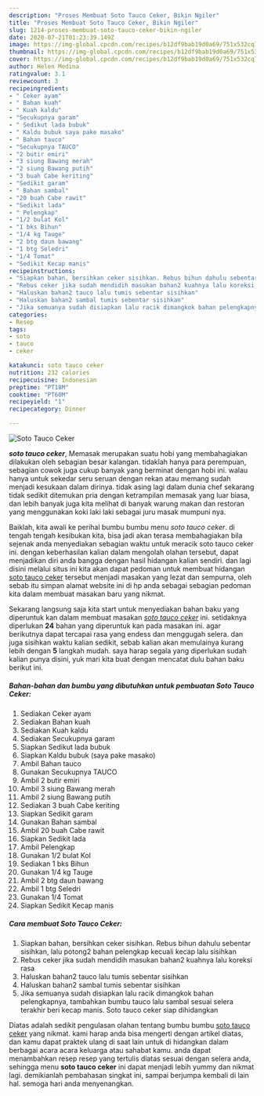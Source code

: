 ```yaml
---
description: "Proses Membuat Soto Tauco Ceker, Bikin Ngiler"
title: "Proses Membuat Soto Tauco Ceker, Bikin Ngiler"
slug: 1214-proses-membuat-soto-tauco-ceker-bikin-ngiler
date: 2020-07-21T01:23:39.149Z
image: https://img-global.cpcdn.com/recipes/b12df9bab19d0a69/751x532cq70/soto-tauco-ceker-foto-resep-utama.jpg
thumbnail: https://img-global.cpcdn.com/recipes/b12df9bab19d0a69/751x532cq70/soto-tauco-ceker-foto-resep-utama.jpg
cover: https://img-global.cpcdn.com/recipes/b12df9bab19d0a69/751x532cq70/soto-tauco-ceker-foto-resep-utama.jpg
author: Helen Medina
ratingvalue: 3.1
reviewcount: 3
recipeingredient:
- " Ceker ayam"
- " Bahan kuah"
- " Kuah kaldu"
- "Secukupnya garam"
- " Sedikut lada bubuk"
- " Kaldu bubuk saya pake masako"
- " Bahan tauco"
- "Secukupnya TAUCO"
- "2 butir emiri"
- "3 siung Bawang merah"
- "2 siung Bawang putih"
- "3 buah Cabe keriting"
- "Sedikit garam"
- " Bahan sambal"
- "20 buah Cabe rawit"
- "Sedikit lada"
- " Pelengkap"
- "1/2 bulat Kol"
- "1 bks Bihun"
- "1/4 kg Tauge"
- "2 btg daun bawang"
- "1 btg Seledri"
- "1/4 Tomat"
- "Sedikit Kecap manis"
recipeinstructions:
- "Siapkan bahan, bersihkan ceker sisihkan. Rebus bihun dahulu sebentar sisihkan, lalu potong2 bahan pelengkap kecuali kecap lalu sisihkan"
- "Rebus ceker jika sudah mendidih masukan bahan2 kuahnya lalu koreksi rasa"
- "Haluskan bahan2 tauco lalu tumis sebentar sisihkan"
- "Haluskan bahan2 sambal tumis sebentar sisihkan"
- "Jika semuanya sudah disiapkan lalu racik dimangkok bahan pelengkapnya, tambahkan bumbu tauco lalu sambal sesuai selera terakhir beri kecap manis. Soto tauco ceker siap dihidangkan"
categories:
- Resep
tags:
- soto
- tauco
- ceker

katakunci: soto tauco ceker 
nutrition: 232 calories
recipecuisine: Indonesian
preptime: "PT18M"
cooktime: "PT60M"
recipeyield: "1"
recipecategory: Dinner

---
```



![Soto Tauco Ceker](https://img-global.cpcdn.com/recipes/b12df9bab19d0a69/751x532cq70/soto-tauco-ceker-foto-resep-utama.jpg)

<b><i>soto tauco ceker</i></b>, Memasak merupakan suatu hobi yang membahagiakan dilakukan oleh sebagian besar kalangan. tidaklah hanya para perempuan, sebagian cowok juga cukup banyak yang berminat dengan hobi ini. walau hanya untuk sekedar seru seruan dengan rekan atau memang sudah menjadi kesukaan dalam dirinya. tidak asing lagi dalam dunia chef sekarang tidak sedikit ditemukan pria dengan ketrampilan memasak yang luar biasa, dan lebih banyak juga kita melihat di banyak warung makan dan restoran yang menggunakan koki laki laki sebagai juru masak mumpuni nya.



Baiklah, kita awali ke perihal bumbu bumbu menu <i>soto tauco ceker</i>. di tengah tengah kesibukan kita, bisa jadi akan terasa membahagiakan bila sejenak anda menyediakan sebagian waktu untuk meracik soto tauco ceker ini. dengan keberhasilan kalian dalam mengolah olahan tersebut, dapat menjadikan diri anda bangga dengan hasil hidangan kalian sendiri. dan lagi disini melalui situs ini kita akan dapat pedoman untuk membuat hidangan <u>soto tauco ceker</u> tersebut menjadi masakan yang lezat dan sempurna, oleh sebab itu simpan alamat website ini di hp anda sebagai sebagian pedoman kita dalam membuat masakan baru yang nikmat.


Sekarang langsung saja kita start untuk menyediakan bahan baku yang diperuntuk kan dalam membuat masakan <u><i>soto tauco ceker</i></u> ini. setidaknya diperlukan <b>24</b> bahan yang diperuntuk kan pada masakan ini. agar berikutnya dapat tercapai rasa yang endess dan menggugah selera. dan juga sisihkan waktu kalian sedikit, sebab kalian akan memulainya kurang lebih dengan <b>5</b> langkah mudah. saya harap segala yang diperlukan sudah kalian punya disini, yuk mari kita buat dengan mencatat dulu bahan baku berikut ini.

<!--inarticleads1-->

##### Bahan-bahan dan bumbu yang dibutuhkan untuk pembuatan Soto Tauco Ceker:

1. Sediakan  Ceker ayam
1. Sediakan  Bahan kuah
1. Sediakan  Kuah kaldu
1. Sediakan Secukupnya garam
1. Siapkan  Sedikut lada bubuk
1. Siapkan  Kaldu bubuk (saya pake masako)
1. Ambil  Bahan tauco
1. Gunakan Secukupnya TAUCO
1. Ambil 2 butir emiri
1. Ambil 3 siung Bawang merah
1. Ambil 2 siung Bawang putih
1. Sediakan 3 buah Cabe keriting
1. Siapkan Sedikit garam
1. Gunakan  Bahan sambal
1. Ambil 20 buah Cabe rawit
1. Siapkan Sedikit lada
1. Ambil  Pelengkap
1. Gunakan 1/2 bulat Kol
1. Sediakan 1 bks Bihun
1. Gunakan 1/4 kg Tauge
1. Ambil 2 btg daun bawang
1. Ambil 1 btg Seledri
1. Gunakan 1/4 Tomat
1. Siapkan Sedikit Kecap manis




<!--inarticleads2-->

##### Cara membuat Soto Tauco Ceker:

1. Siapkan bahan, bersihkan ceker sisihkan. Rebus bihun dahulu sebentar sisihkan, lalu potong2 bahan pelengkap kecuali kecap lalu sisihkan
1. Rebus ceker jika sudah mendidih masukan bahan2 kuahnya lalu koreksi rasa
1. Haluskan bahan2 tauco lalu tumis sebentar sisihkan
1. Haluskan bahan2 sambal tumis sebentar sisihkan
1. Jika semuanya sudah disiapkan lalu racik dimangkok bahan pelengkapnya, tambahkan bumbu tauco lalu sambal sesuai selera terakhir beri kecap manis. Soto tauco ceker siap dihidangkan




Diatas adalah sedikit pengulasan olahan tentang bumbu bumbu <u>soto tauco ceker</u> yang nikmat. kami harap anda bisa mengerti dengan artikel diatas, dan kamu dapat praktek ulang di saat lain untuk di hidangkan dalam berbagai acara acara keluarga atau sahabat kamu. anda dapat menambahkan resep resep yang tertulis diatas sesuai dengan selera anda, sehingga menu <b>soto tauco ceker</b> ini dapat menjadi lebih yummy dan nikmat lagi. demikianlah pembahasan singkat ini, sampai berjumpa kembali di lain hal. semoga hari anda menyenangkan.
